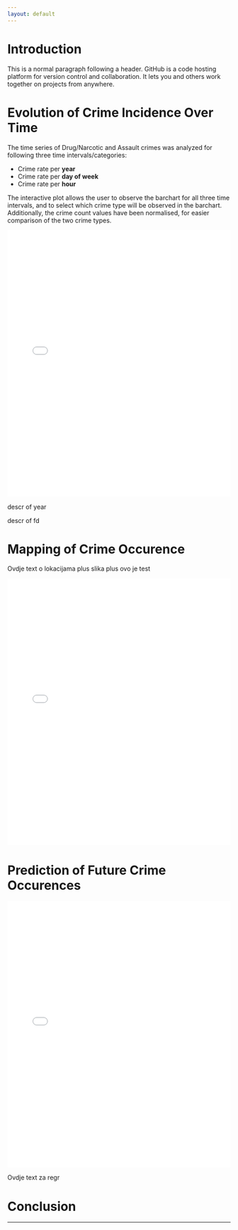 ```yaml
---
layout: default
---
```



# Introduction

This is a normal paragraph following a header. GitHub is a code hosting platform for version control and collaboration. It lets you and others work together on projects from anywhere.


# Evolution of Crime Incidence Over Time

The time series of Drug/Narcotic and Assault crimes was analyzed for following three time intervals/categories: 

* Crime rate per **year**
* Crime rate per **day of week**
* Crime rate per **hour**  

The interactive plot allows the user to observe the barchart for all three time intervals, and to select which crime type will be observed in the barchart. Additionally, the crime count values have been normalised, for easier comparison  of the two crime types.

<iframe src="crimes_plot.html" style="width:100%;height:600px;border:none;"></iframe>

descr of year

descr of fd


# Mapping of Crime Occurence

Ovdje text o lokacijama plus slika plus ovo je test

<iframe src="choropleth_mapbox.html" style="width:100%;height:600px;border:none;"></iframe>


# Prediction of Future Crime Occurences

<iframe src="crime_regression_plots.html" style="width:100%;height:600px;border:none;"></iframe>

Ovdje text za regr

# Conclusion

* * *


